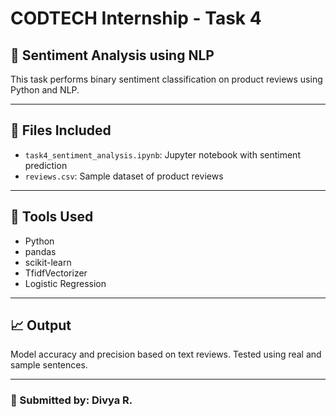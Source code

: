 # CODTECH Internship - Task 4

## 💬 Sentiment Analysis using NLP

This task performs binary sentiment classification on product reviews using Python and NLP.

---

## 📂 Files Included

- `task4_sentiment_analysis.ipynb`: Jupyter notebook with sentiment prediction
- `reviews.csv`: Sample dataset of product reviews

---

## 🔧 Tools Used

- Python
- pandas
- scikit-learn
- TfidfVectorizer
- Logistic Regression

---

## 📈 Output

Model accuracy and precision based on text reviews. Tested using real and sample sentences.

---

### 👤 Submitted by: Divya R.
